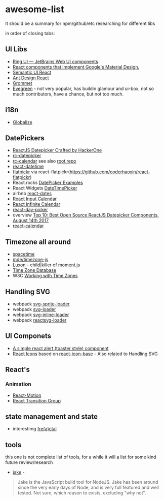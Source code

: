 # awesome-list
It should be a summary for npm/github/etc researching for different libs 

in order of closing tabs:

## UI Libs
- [Ring UI — JetBrains Web UI components](https://jetbrains.org/ring-ui/branch/ring-ui-language/index.html)
- [React components that implement Google's Material Design.](https://github.com/mui-org/material-ui)
- [Semantic UI React](https://react.semantic-ui.com/introduction)
- [Ant Design React](https://ant.design/docs/react/getting-started)
- [Grommet](http://grommet.io/)
- [Evegreen](https://github.com/segmentio/evergreen) - not very popular, has buildin glamour and ui-box, not so much contributors, have a chance, but not too much.

## i18n
- [Globalize](https://github.com/globalizejs/globalize)

## DatePickers
- [ReactJS Datepicker Crafted by HackerOne](https://hacker0x01.github.io/react-datepicker/)
- [rc-datepicker](https://www.npmjs.com/package/rc-datepicker)
- [rc-calendar](https://github.com/react-component/calendar) see also [root repo](https://github.com/react-component)
- [react-datetime](https://github.com/YouCanBookMe/react-datetime)
- [flatpickr](https://chmln.github.io/flatpickr/) via react-flatpickr(https://github.com/coderhaoxin/react-flatpickr)
- React.rocks [DatePicker Examples](https://react.rocks/tag/DatePicker)
- React Widgets [DateTimePicker](http://jquense.github.io/react-widgets/api/DateTimePicker/)
- airbnb [react-dates](https://github.com/airbnb/react-dates)
- [React Input Calendar](https://github.com/Rudeg/react-input-calendar)
- [React Infinite Calendar](https://github.com/clauderic/react-infinite-calendar)
- [react-day-picker](https://github.com/gpbl/react-day-picker)
- overview [Top 10: Best Open Source ReactJS Datepicker Components, August 14th 2017](https://ourcodeworld.com/articles/read/535/top-10-best-open-source-reactjs-datepicker-components)
- [react-calendar](https://github.com/freiksenet/react-calendar)

## Timezone all around
- [spacetime](https://github.com/smallwins/spacetime)
- [mde/timezone-js](https://github.com/mde/timezone-js)
- [Luxon](http://moment.github.io/luxon/index.html) - child|killer of moment.js
- [Time Zone Database](https://www.iana.org/time-zones)
- W3C [Working with Time Zones](https://www.w3.org/TR/timezone/)

## Handling SVG
- webpack [svg-sprite-loader](https://www.npmjs.com/package/svg-sprite-loader)
- webpack [svg-loader](https://www.npmjs.com/package/svg-loader)
- webpack [svg-inline-loader](https://github.com/webpack-contrib/svg-inline-loader)
- webpack [reactsvg-loader](https://github.com/boopathi/react-svg-loader)

## UI Componets
- [A simple react alert (toaster style) component](https://github.com/schiehll/react-alert)
- [React Icons](https://github.com/gorangajic/react-icons) based on [react-icon-base](https://github.com/gorangajic/react-icon-base) - Also related to Handling SVG

## React's
### Animation
- [React-Motion](https://github.com/chenglou/react-motion)
- [React Transition Group](https://reactcommunity.org/react-transition-group/)


## state management and state
- interestimg [fre(a)ctal](https://github.com/FormidableLabs/freactal)

## tools

this one is not complete list of tools, for a while it will a list for some kind future review/research

- [jake](https://github.com/jakejs/jake) - 
> Jake is the JavaScript build tool for NodeJS. Jake has been around since the very early days of Node, and is very full featured and well tested.
Not sure, which reason to exists, excluding "why not".
